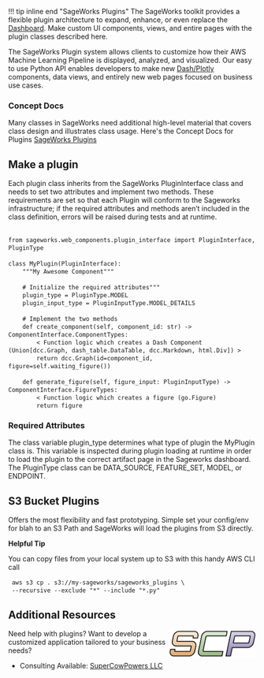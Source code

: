 !!! tip inline end "SageWorks Plugins"
    The SageWorks toolkit provides a flexible plugin architecture to expand, enhance, or even replace the [Dashboard](../aws_setup/dashboard_stack.md). Make custom UI components, views, and entire pages with the plugin classes described here.

The SageWorks Plugin system allows clients to customize how their AWS Machine Learning Pipeline is displayed, analyzed, and visualized. Our easy to use Python API enables developers to make new [Dash/Plotly](https://plotly.com/) components, data views, and entirely new web pages focused on business use cases.

### Concept Docs
Many classes in SageWorks need additional high-level material that covers class design and illustrates class usage. Here's the Concept Docs for Plugins [SageWorks Plugins](https://docs.google.com/presentation/d/1sByTnZa24lY6d4INRMm7OHmQndIZmLbTxOyTeAJol20/edit?usp=sharing)

## Make a plugin

Each plugin class inherits from the SageWorks PluginInterface class and needs to set two attributes and implement two methods. These requirements are set so that each Plugin will conform to the Sageworks infrastructure; if the required attributes and methods aren’t included in the class definition, errors will be raised during tests and at runtime.

```

from sageworks.web_components.plugin_interface import PluginInterface, PluginType

class MyPlugin(PluginInterface):
    """My Awesome Component"""

    # Initialize the required attributes"""
    plugin_type = PluginType.MODEL
    plugin_input_type = PluginInputType.MODEL_DETAILS
    
    # Implement the two methods
    def create_component(self, component_id: str) -> ComponentInterface.ComponentTypes:
        < Function logic which creates a Dash Component (Union[dcc.Graph, dash_table.DataTable, dcc.Markdown, html.Div]) >
        return dcc.Graph(id=component_id, figure=self.waiting_figure())

    def generate_figure(self, figure_input: PluginInputType) -> ComponentInterface.FigureTypes:
        < Function logic which creates a figure (go.Figure) 
        return figure
```
  



### Required Attributes

The class variable plugin_type determines what type of plugin the MyPlugin class is. This variable is inspected during plugin loading at runtime in order to load the plugin to the correct artifact page in the Sageworks dashboard. The PluginType class can be DATA_SOURCE, FEATURE_SET, MODEL, or ENDPOINT.

## S3 Bucket Plugins
Offers the most flexibility and fast prototyping. Simple set your config/env for  blah to an S3 Path and SageWorks will load the plugins from S3 directly.

**Helpful Tip**

You can copy files from your local system up to S3 with this handy AWS CLI call

```
 aws s3 cp . s3://my-sageworks/sageworks_plugins \
 --recursive --exclude "*" --include "*.py"
```
 

## Additional Resources

<img align="right" src="../images/scp.png" width="180">

Need help with plugins? Want to develop a customized application tailored to your business needs?

- Consulting Available: [SuperCowPowers LLC](https://www.supercowpowers.com)
